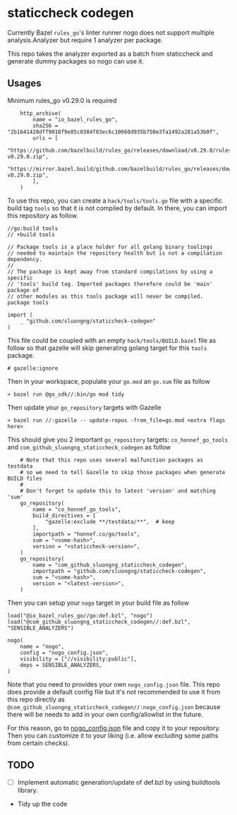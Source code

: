 # staticcheck codegen

Currently Bazel `rules_go`'s linter runner nogo does not support multiple analysis.Analyzer
but require 1 analyzer per package.

This repo takes the analyzer exported as a batch from staticcheck and generate dummy packages
so nogo can use it.

## Usages

Minimum rules_go v0.29.0 is required

```starlark
    http_archive(
        name = "io_bazel_rules_go",
        sha256 = "2b1641428dff9018f9e85c0384f03ec6c10660d935b750e3fa1492a281a53b0f",
        urls = [
            "https://github.com/bazelbuild/rules_go/releases/download/v0.29.0/rules_go-v0.29.0.zip",
            "https://mirror.bazel.build/github.com/bazelbuild/rules_go/releases/download/v0.29.0/rules_go-v0.29.0.zip",
        ],
    )
```

To use this repo, you can create a `hack/tools/tools.go` file with a specific build tag `tools` so that it is not compiled by default.  In there, you can import this repository as follow.

```golang
//go:build tools
// +build tools

// Package tools is a place holder for all golang binary toolings
// needed to maintain the repository health but is not a compilation dependency.
//
// The package is kept away from standard compilations by using a specific
// 'tools' build tag. Imported packages therefore could be 'main' package of
// other modules as this tools package will never be compiled.
package tools

import (
	_ "github.com/sluongng/staticcheck-codegen"
)
```

This file could be coupled with an empty `hack/tools/BUILD.bazel` file as follow so that gazelle will skip generating golang target for this `tools` package.

```starlark
# gazelle:ignore
```

Then in your workspace, populate your `go.mod` an `go.sum` file as follow

```
> bazel run @go_sdk//:bin/go mod tidy
```

Then update your `go_repository` targets with Gazelle

```
> bazel run //:gazelle -- update-repos -from_file=go.mod <extra flags here>
```

This should give you 2 important `go_repository` targets: `co_honnef_go_tools` and `com_github_sluongng_staticcheck_codegen` as follow

```starlark
    # Note that this repo uses several malfunction packages as testdata
    # so we need to tell Gazelle to skip those packages when generate BUILD files
    #
    # Don't forget to update this to latest 'version' and matching 'sum'
    go_repository(
        name = "co_honnef_go_tools",
        build_directives = [
            "gazelle:exclude **/testdata/**",  # keep
        ],
        importpath = "honnef.co/go/tools",
        sum = "<some-hash>",
        version = "<staticcheck-version>",
    )
    go_repository(
        name = "com_github_sluongng_staticcheck_codegen",
        importpath = "github.com/sluongng/staticcheck-codegen",
        sum = "<some-hash>",
        version = "<latest-version>",
    )
```

Then you can setup your `nogo` target in your build file as follow

```starlark
load("@io_bazel_rules_go//go:def.bzl", "nogo")
load("@com_github_sluongng_staticcheck_codegen//:def.bzl", "SENSIBLE_ANALYZERS")

nogo(
    name = "nogo",
    config = "nogo_config.json",
    visibility = ["//visibility:public"],
    deps = SENSIBLE_ANALYZERS,
)
```

Note that you need to provides your own `nogo_config.json` file.
This repo does provide a default config file but it's not recommended to use it
from this repo directly as `@com_github_sluongng_staticcheck_codegen//:nogo_config.json` because
there will be needs to add in your own config/allowlist in the future.

For this reason, go to [nogo_config.json](./nogo_config.json) file and copy it to your repository.
Then you can customize it to your liking (i.e. allow excluding some paths from certain checks).

## TODO

- [ ] Implement automatic generation/update of def.bzl by using buildtools library.

- Tidy up the code

